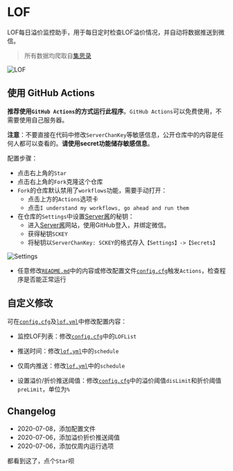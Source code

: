 # LOF

LOF每日溢价监控助手，用于每日定时检查LOF溢价情况，并自动将数据推送到微信。

> 所有数据均爬取自[集思录](https://www.jisilu.cn/data/lof/#stock)

![LOF](doc/lof.jpg)

## 使用 GitHub Actions

**推荐使用`GitHub Actions`的方式运行此程序**。`GitHub Actions`可以免费使用，不需要使用自己服务器。


**注意**：不要直接在代码中修改`ServerChanKey`等敏感信息，公开仓库中的内容是任何人都可以查看的。**请使用secret功能储存敏感信息**。


配置步骤：
 - 点击右上角的`Star`
 - 点击右上角的`Fork`克隆这个仓库
 - `Fork`的仓库默认禁用了`workflows`功能，需要手动打开：
   - 点击上方的`Actions`选项卡
   - 点击`I understand my workflows, go ahead and run them`
 - 在仓库的`Settings`中设置[Server酱](http://sc.ftqq.com/3.version)的秘钥：
   - 进入[Server酱](http://sc.ftqq.com/3.version)网站，使用GitHub登入，并绑定微信。
   - 获得秘钥`SCKEY`
   - 将秘钥以`ServerChanKey: SCKEY`的格式存入`【Settings】->【Secrets】`

![Settings](doc/Settings.png)

 - 任意修改[`README.md`](./README.md)中的内容或修改配置文件[`config.cfg`](./config.cfg)触发`Actions`，检查程序是否能正常运行

## 自定义修改

可在[`config.cfg`](./config.cfg)及[`lof.yml`](./.github/workflows/lof.yml)中修改配置内容：

 - 监控LOF列表：修改[`config.cfg`](./config.cfg)中的`LOFList`

 - 推送时间：修改[`lof.yml`](./.github/workflows/lof.yml)中的`schedule`

 - 仅周内推送：修改[`lof.yml`](./.github/workflows/lof.yml)中的`schedule`

 - 设置溢价/折价推送阈值：修改[`config.cfg`](./config.cfg)中的溢价阈值`disLimit`和折价阈值`preLimit`，单位为`%`


## Changelog

 - 2020-07-08，添加配置文件
 - 2020-07-06，添加溢价折价推送阈值
 - 2020-07-06，添加仅周内运行选项  


都看到这了，点个`Star`呗